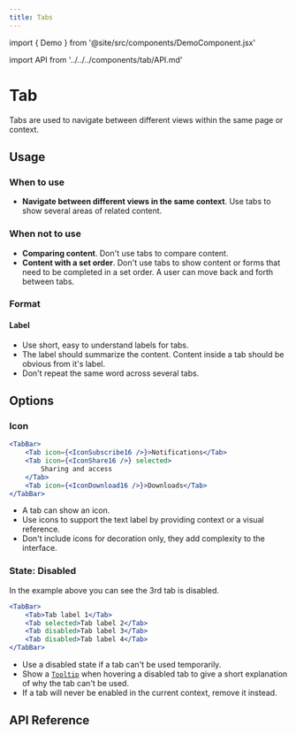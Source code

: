 ```yaml
---
title: Tabs
---
```


import { Demo } from '@site/src/components/DemoComponent.jsx'

import API from '../../../components/tab/API.md'

# Tab

Tabs are used to navigate between different views within the same page or context.

<Demo
    path="tab-bar--default-fluid"
    height="120px"
/>

## Usage

### When to use

-   **Navigate between different views in the same context**. Use tabs to show several areas of related content.

### When not to use

-   **Comparing content**. Don't use tabs to compare content.
-   **Content with a set order**. Don't use tabs to show content or forms that need to be completed in a set order. A user can move back and forth between tabs.

### Format

#### Label

-   Use short, easy to understand labels for tabs.
-   The label should summarize the content. Content inside a tab should be obvious from it's label.
-   Don't repeat the same word across several tabs.

## Options

### Icon

<Demo
    path="tab-bar--tab-states-with-icon"
    height="120px"
/>

```jsx
<TabBar>
    <Tab icon={<IconSubscribe16 />}>Notifications</Tab>
    <Tab icon={<IconShare16 />} selected>
        Sharing and access
    </Tab>
    <Tab icon={<IconDownload16 />}>Downloads</Tab>
</TabBar>
```

-   A tab can show an icon.
-   Use icons to support the text label by providing context or a visual reference.
-   Don't include icons for decoration only, they add complexity to the interface.

### State: Disabled

<Demo
    path="tab-bar--tab-states"
    height="120px"
/>

In the example above you can see the 3rd tab is disabled.

```jsx
<TabBar>
    <Tab>Tab label 1</Tab>
    <Tab selected>Tab label 2</Tab>
    <Tab disabled>Tab label 3</Tab>
    <Tab disabled>Tab label 4</Tab>
</TabBar>
```

-   Use a disabled state if a tab can't be used temporarily.
-   Show a [`Tooltip`](tooltip.md) when hovering a disabled tab to give a short explanation of why the tab can't be used.
-   If a tab will never be enabled in the current context, remove it instead.

## API Reference

<API />
